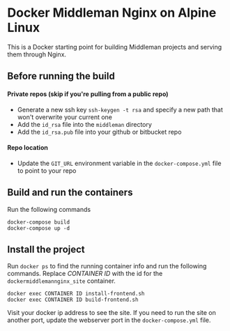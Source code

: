 # Docker Middleman Nginx on Alpine Linux

This is a Docker starting point for building Middleman projects and serving them through Nginx. 

## Before running the build

#### Private repos (skip if you're pulling from a public repo)
* Generate a new ssh key `ssh-keygen -t rsa` and specify a new path that won't overwrite your current one
* Add the `id_rsa` file into the `middleman` directory
* Add the `id_rsa.pub` file into your github or bitbucket repo

#### Repo location
* Update the `GIT_URL` environment variable in the `docker-compose.yml` file to point to your repo

## Build and run the containers
Run the following commands

```
docker-compose build
docker-compose up -d
```

## Install the project
Run `docker ps` to find the running container info and run the following commands. Replace _CONTAINER ID_ with the id for the `dockermiddlemannginx_site` container.

```
docker exec CONTAINER ID install-frontend.sh
docker exec CONTAINER ID build-frontend.sh
```

Visit your docker ip address to see the site. If you need to run the site on another port, update the webserver port in the `docker-compose.yml` file.